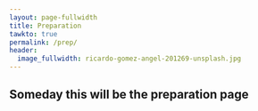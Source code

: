 ```yaml
---
layout: page-fullwidth
title: Preparation
tawkto: true
permalink: /prep/
header:
  image_fullwidth: ricardo-gomez-angel-201269-unsplash.jpg
---
```


## Someday this will be the preparation page
